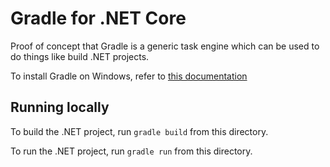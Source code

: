 # Gradle for .NET Core

Proof of concept that Gradle is a generic task engine which can be used to do things like build .NET projects.

To install Gradle on Windows, refer to [this documentation](https://gradle.org/install/)

## Running locally

To build the .NET project, run `gradle build` from this directory.

To run the .NET project, run `gradle run` from this directory.
